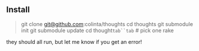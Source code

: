 Install
-------

> git clone git@github.com:colinta/thoughts
> cd thoughts
> git submodule init
> git submodule update
> cd thought`tab``tab` # pick one
> rake

they should all run, but let me know if you get an error!
